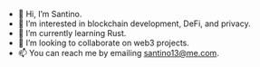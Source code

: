 - 👋 Hi, I’m Santino.
- 👀 I’m interested in blockchain development, DeFi, and privacy.
- 🌱 I’m currently learning Rust.
- 💞️ I’m looking to collaborate on web3 projects.
- 📫 You can reach me by emailing santino13@me.com.

<!---
ssgparlato/ssgparlato is a ✨ special ✨ repository because its `README.md` (this file) appears on your GitHub profile.
You can click the Preview link to take a look at your changes.
--->
